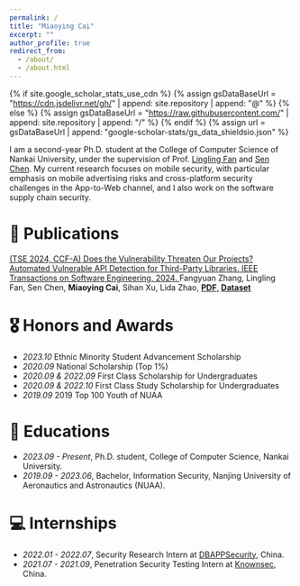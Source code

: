 ```yaml
---
permalink: /
title: "Miaoying Cai"
excerpt: ""
author_profile: true
redirect_from: 
  - /about/
  - /about.html
---
```


{% if site.google_scholar_stats_use_cdn %}
{% assign gsDataBaseUrl = "https://cdn.jsdelivr.net/gh/" | append: site.repository | append: "@" %}
{% else %}
{% assign gsDataBaseUrl = "https://raw.githubusercontent.com/" | append: site.repository | append: "/" %}
{% endif %}
{% assign url = gsDataBaseUrl | append: "google-scholar-stats/gs_data_shieldsio.json" %}

<span class='anchor' id='about-me'></span>

I am a second-year Ph.D. student at the College of Computer Science of Nankai University, under the supervision of Prof. [Lingling Fan](https://lingling-fan.github.io/) and [Sen Chen](https://sen-chen.github.io/). My current research focuses on mobile security, with particular emphasis on mobile advertising risks and cross-platform security challenges in the App-to-Web channel, and I also work on the software supply chain security.

<!--My research interest includes mobile security and web security. I have published more than 100 papers at the top international AI conferences with total <a href='https://scholar.google.com/citations?user=DhtAFkwAAAAJ'>google scholar citations <strong><span id='total_cit'>260000+</span></strong></a> (You can also use google scholar badge <a href='https://scholar.google.com/citations?user=DhtAFkwAAAAJ'><img src="https://img.shields.io/endpoint?url={{ url | url_encode }}&logo=Google%20Scholar&labelColor=f6f6f6&color=9cf&style=flat&label=citations"></a>).-->


<!--# 🔥 News-->
<!--- *2022.02*: &nbsp;🎉🎉 Lorem ipsum dolor sit amet, consectetur adipiscing elit. Vivamus ornare aliquet ipsum, ac tempus justo dapibus sit amet. -->
<!--- *2022.02*: &nbsp;🎉🎉 Lorem ipsum dolor sit amet, consectetur adipiscing elit. Vivamus ornare aliquet ipsum, ac tempus justo dapibus sit amet. -->

# 📝 Publications 

<!--<div class='paper-box'><div class='paper-box-image'><div><div class="badge">TSE 2024</div></div></div>-->
<!--<div class='paper-box'><div class='paper-box-image'><div class="badge">TSE 2024</div></div>-->
<!--<div class='paper-box-text' markdown="1">-->
[(TSE 2024, CCF-A) Does the Vulnerability Threaten Our Projects? Automated Vulnerable API Detection for Third-Party Libraries. IEEE Transactions on Software Engineering, 2024. ](https://ieeexplore.ieee.org/abstract/document/10666791)
Fangyuan Zhang, Lingling Fan, Sen Chen, **Miaoying Cai**, Sihan Xu, Lida Zhao, [**PDF**,](https://ieeexplore.ieee.org/abstract/document/10666791)<strong><span class='show_paper_citations' data='DhtAFkwAAAAJ:ALROH1vI_8AC'></span></strong> [**Dataset**](https://github.com/VAScanner/VAScanner) <strong><span class='show_paper_citations' data='DhtAFkwAAAAJ:ALROH1vI_8AC'></span></strong>

<!--<div class='paper-box'><div class='paper-box-image'><div><div class="badge">CVPR 2016</div><img src='images/500x300.png' alt="sym" width="100%"></div></div>-->
<!--<div class='paper-box-text' markdown="1">-->

<!--[Deep Residual Learning for Image Recognition](https://openaccess.thecvf.com/content_cvpr_2016/papers/He_Deep_Residual_Learning_CVPR_2016_paper.pdf)-->
<!---->
<!--**Kaiming He**, Xiangyu Zhang, Shaoqing Ren, Jian Sun-->

<!--[**Project**](https://scholar.google.com/citations?view_op=view_citation&hl=zh-CN&user=DhtAFkwAAAAJ&citation_for_view=DhtAFkwAAAAJ:ALROH1vI_8AC) <strong><span class='show_paper_citations' data='DhtAFkwAAAAJ:ALROH1vI_8AC'></span></strong>-->
<!--- Lorem ipsum dolor sit amet, consectetur adipiscing elit. Vivamus ornare aliquet ipsum, ac tempus justo dapibus sit amet. -->
<!--</div>-->
<!--</div>-->
<!---->
<!--- [Lorem ipsum dolor sit amet, consectetur adipiscing elit. Vivamus ornare aliquet ipsum, ac tempus justo dapibus sit amet](https://github.com), A, B, C, **CVPR 2020**-->

# 🎖 Honors and Awards
- *2023.10* Ethnic Minority Student Advancement Scholarship
- *2020.09* National Scholarship (Top 1%) 
- *2020.09 & 2022.09* First Class Scholarship for Undergraduates 
- *2020.09 & 2022.10* First Class Study Scholarship for Undergraduates
- *2019.09* 2019 Top 100 Youth of NUAA 

# 📖 Educations
- *2023.09 - Present*, Ph.D. student, College of Computer Science, Nankai University. 
- *2019.09 - 2023.06*, Bachelor, Information Security, Nanjing University of Aeronautics and Astronautics (NUAA). 

<!--# 💬 Invited Talks-->
<!--- *2021.06*, Lorem ipsum dolor sit amet, consectetur adipiscing elit. Vivamus ornare aliquet ipsum, ac tempus justo dapibus sit amet. -->
<!--- *2021.03*, Lorem ipsum dolor sit amet, consectetur adipiscing elit. Vivamus ornare aliquet ipsum, ac tempus justo dapibus sit amet.  \| [\[video\]](https://github.com/)-->

# 💻 Internships
<!-- - *2019.05 - 2020.02*, [Lorem](https://github.com/), China.-->
- *2022.01 - 2022.07*, Security Research Intern at [DBAPPSecurity](https://www.dbappsecurity.com.cn/), China.
- *2021.07 - 2021.09*, Penetration Security Testing Intern at [Knownsec](https://www.yunaq.com/), China.
